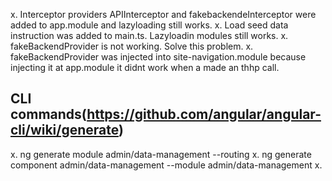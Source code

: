 x. Interceptor providers APIInterceptor and fakebackendeInterceptor were added to app.module and lazyloading still works.
x. Load seed data instruction was added to main.ts. Lazyloadin modules still works.
x. fakeBackendProvider is not working. Solve this problem.
x. fakeBackendProvider was injected into site-navigation.module because injecting it at app.module it didnt work when a made an thhp call.




## CLI commands(https://github.com/angular/angular-cli/wiki/generate)
x. ng generate module admin/data-management --routing
x. ng generate component admin/data-management --module admin/data-management
x. 
